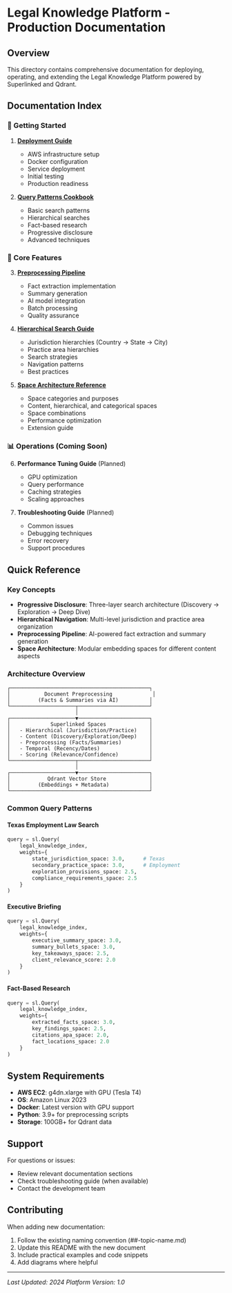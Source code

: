 # Legal Knowledge Platform - Production Documentation

## Overview

This directory contains comprehensive documentation for deploying, operating, and extending the Legal Knowledge Platform powered by Superlinked and Qdrant.

## Documentation Index

### 🚀 Getting Started

1. **[Deployment Guide](01-deployment-guide.md)**
   - AWS infrastructure setup
   - Docker configuration
   - Service deployment
   - Initial testing
   - Production readiness

2. **[Query Patterns Cookbook](02-query-patterns-cookbook.md)**
   - Basic search patterns
   - Hierarchical searches
   - Fact-based research
   - Progressive disclosure
   - Advanced techniques

### 🔧 Core Features

3. **[Preprocessing Pipeline](03-preprocessing-pipeline.md)**
   - Fact extraction implementation
   - Summary generation
   - AI model integration
   - Batch processing
   - Quality assurance

4. **[Hierarchical Search Guide](04-hierarchical-search-guide.md)**
   - Jurisdiction hierarchies (Country → State → City)
   - Practice area hierarchies
   - Search strategies
   - Navigation patterns
   - Best practices

5. **[Space Architecture Reference](05-space-architecture-reference.md)**
   - Space categories and purposes
   - Content, hierarchical, and categorical spaces
   - Space combinations
   - Performance optimization
   - Extension guide

### 📊 Operations (Coming Soon)

6. **Performance Tuning Guide** (Planned)
   - GPU optimization
   - Query performance
   - Caching strategies
   - Scaling approaches

7. **Troubleshooting Guide** (Planned)
   - Common issues
   - Debugging techniques
   - Error recovery
   - Support procedures

## Quick Reference

### Key Concepts

- **Progressive Disclosure**: Three-layer search architecture (Discovery → Exploration → Deep Dive)
- **Hierarchical Navigation**: Multi-level jurisdiction and practice area organization
- **Preprocessing Pipeline**: AI-powered fact extraction and summary generation
- **Space Architecture**: Modular embedding spaces for different content aspects

### Architecture Overview

```
┌─────────────────────────────────────────────┐
│           Document Preprocessing             │
│         (Facts & Summaries via AI)          │
└─────────────────────┬───────────────────────┘
                      │
┌─────────────────────▼───────────────────────┐
│             Superlinked Spaces              │
│   - Hierarchical (Jurisdiction/Practice)    │
│   - Content (Discovery/Exploration/Deep)    │
│   - Preprocessing (Facts/Summaries)         │
│   - Temporal (Recency/Dates)                │
│   - Scoring (Relevance/Confidence)          │
└─────────────────────┬───────────────────────┘
                      │
┌─────────────────────▼───────────────────────┐
│            Qdrant Vector Store              │
│         (Embeddings + Metadata)             │
└─────────────────────────────────────────────┘
```

### Common Query Patterns

#### Texas Employment Law Search
```python
query = sl.Query(
    legal_knowledge_index,
    weights={
        state_jurisdiction_space: 3.0,      # Texas
        secondary_practice_space: 3.0,      # Employment
        exploration_provisions_space: 2.5,
        compliance_requirements_space: 2.5
    }
)
```

#### Executive Briefing
```python
query = sl.Query(
    legal_knowledge_index,
    weights={
        executive_summary_space: 3.0,
        summary_bullets_space: 3.0,
        key_takeaways_space: 2.5,
        client_relevance_score: 2.0
    }
)
```

#### Fact-Based Research
```python
query = sl.Query(
    legal_knowledge_index,
    weights={
        extracted_facts_space: 3.0,
        key_findings_space: 2.5,
        citations_apa_space: 2.0,
        fact_locations_space: 2.0
    }
)
```

## System Requirements

- **AWS EC2**: g4dn.xlarge with GPU (Tesla T4)
- **OS**: Amazon Linux 2023
- **Docker**: Latest version with GPU support
- **Python**: 3.9+ for preprocessing scripts
- **Storage**: 100GB+ for Qdrant data

## Support

For questions or issues:
- Review relevant documentation sections
- Check troubleshooting guide (when available)
- Contact the development team

## Contributing

When adding new documentation:
1. Follow the existing naming convention (##-topic-name.md)
2. Update this README with the new document
3. Include practical examples and code snippets
4. Add diagrams where helpful

---

*Last Updated: 2024*
*Platform Version: 1.0*